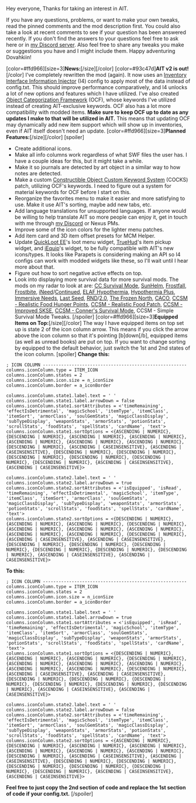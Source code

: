 Hey everyone,
Thanks for taking an interest in AIT.

If you have any questions, problems, or want to make your own tweaks, read the pinned comments and the mod description first. You could also take a look at recent comments to see if your question has been answered recently. If you don't find the answers to your questions feel free to ask here or in [my Discord server](https://discord.gg/zft8DmbfKv). Also feel free to share any tweaks you make or suggestions you have and I might include them. Happy adventuring Dovahkiin!

\[color=#ffd966\]\[size=3\]**News:**\[/size\]\[/color\]
\[color=#93c47d\]**AIT v2 is out!**\[/color\]
I've completely rewritten the mod (again). It now uses an [Inventory Interface Information Injector](https://www.nexusmods.com/skyrimspecialedition/mods/85702) (I4) config to apply most of the data instead of config.txt. This should improve performance comparatively, and I4﻿ unlocks a lot of new options and features which I have utilized.
I've also created [Object Categorization Framework](https://www.nexusmods.com/skyrimspecialedition/mods/81469) (OCF), whose keywords I've utilized instead of creating AIT-exclusive keywords. OCF also has a lot more compatibility with modded items. **Make sure to keep OCF up to date as any updates I make to that will be utilized in AIT.** This means that updating OCF may dynamically add new item support which will show up in inventories, even if AIT itself doesn't need an update.
\[color=#ffd966\]\[size=3\]**Planned Features:**\[/size\]\[/color\]
\[spoiler\]
- Create additional icons.
- Make all info columns work regardless of what SWF files the user has. I have a couple ideas for this, but it might take a while.
- Make it so journals are detected by art object in a similar way to how notes are detected.
- Make a custom [Constructible Object Custom Keyword System](https://www.nexusmods.com/skyrimspecialedition/mods/81409) (COCKS) patch, utilizing OCF's keywords. I need to figure out a system for material keywords for OCF before I start on this.
- Reorganize the favorites menu to make it easier and more satisfying to use. Make it use AIT's sorting, maybe add new tabs, etc.
- Add language translations for unsupported languages. If anyone would be willing to help translate AIT so more people can enjoy it, get in touch with me through [my Discord](https://discord.gg/zft8DmbfKv) or Nexus PMs.
- Improve some of the icon colors for the lighter menu patches.
- Add item card and 3D item offset presets for MCM Helper.
- Update [QuickLoot EE](https://www.nexusmods.com/skyrimspecialedition/mods/69980)'s loot menu widget, [TrueHud](https://www.nexusmods.com/skyrimspecialedition/mods/62775)'s item pickup widget, and [iEquip](https://www.nexusmods.com/skyrimspecialedition/mods/27008)'s widget, to be fully compatible with AIT's new icons/types. It looks like Parapets is considering making an API so I4 configs can work with modded widgets like these, so I'll wait until I hear more about that.
- Figure out how to sort negative active effects on top.
- Look into displaying more survival data for more survival mods. The mods on my radar to look at are: [CC Survival Mode](https://en.uesp.net/wiki/Skyrim:Survival_Mode), [SunHelm](https://www.nexusmods.com/skyrimspecialedition/mods/39414), [Frostfall](https://www.nexusmods.com/skyrimspecialedition/mods/671), [Frostbite](https://www.nexusmods.com/skyrimspecialedition/mods/27693), [iNeed](https://www.nexusmods.com/skyrimspecialedition/mods/645)/[Continued](https://www.nexusmods.com/skyrimspecialedition/mods/19390), [ELAF Hypothermia](https://www.nexusmods.com/skyrimspecialedition/mods/78307), [Hypothermia Plus](https://www.nexusmods.com/skyrimspecialedition/mods/12809), [Immersive Needs](https://www.nexusmods.com/skyrimspecialedition/mods/29317), [Last Seed](https://www.nexusmods.com/skyrimspecialedition/mods/56393), [RND](https://www.nexusmods.com/skyrimspecialedition/mods/3487)/[2.0](https://www.nexusmods.com/skyrimspecialedition/mods/23799), [The Frozen North](https://www.nexusmods.com/skyrimspecialedition/mods/33068), [CACO](https://www.nexusmods.com/skyrimspecialedition/mods/19924), [CCSM - Realistic Food Hunger Points](https://www.nexusmods.com/skyrimspecialedition/mods/58853), [CCSM - Realistic Food Patch](https://www.nexusmods.com/skyrimspecialedition/mods/33291), [CCSM - Improved SKSE](https://www.nexusmods.com/skyrimspecialedition/mods/78244), [CCSM - Conner's Survival Mode](https://www.nexusmods.com/skyrimspecialedition/mods/19152), CCSM - Simple Survival Mode Tweaks.
\[/spoiler\]
\[color=#ffd966\]\[size=3\]**Equipped Items on Top:**\[/size\]\[/color\]
The way I have equipped items on top set up is state 2 of the icon column arrow. This means if you click the arrow above the icon column so that it's pointing [b]down[/b], equipped items (as well as unread books) are put on top. If you want to change sorting by equipped to the default behavior, just switch the 1st and 2nd states of the icon column.
[spoiler]
**Change this:**
```
; ICON COLUMN -------------------------------------------------------
columns.iconColumn.type = ITEM_ICON
columns.iconColumn.states = 2
columns.iconColumn.icon.size = n_iconSize
columns.iconColumn.border = a_iconBorder

columns.iconColumn.state1.label.text = ' '
columns.iconColumn.state1.label.arrowDown = false
columns.iconColumn.state1.sortAttributes = <'timeRemaining', 'effectIsDetrimental', 'magicSchool', 'itemType', 'itemClass', 'itemSort', 'armorClass', 'soulGemStats', 'magicClassDisplay', 'subTypeDisplay', 'weaponStats', 'armorStats', 'potionStats', 'scrollStats', 'foodStats', 'spellStats', 'cardName', 'text'>
columns.iconColumn.state1.sortOptions = <{ASCENDING | NUMERIC}, {DESCENDING | NUMERIC}, {ASCENDING | NUMERIC}, {ASCENDING | NUMERIC}, {ASCENDING | NUMERIC}, {ASCENDING | NUMERIC}, {ASCENDING | NUMERIC}, {DESCENDING | NUMERIC}, {ASCENDING | CASEINSENSITIVE}, {ASCENDING | CASEINSENSITIVE}, {DESCENDING | NUMERIC}, {DESCENDING | NUMERIC}, {DESCENDING | NUMERIC}, {DESCENDING | NUMERIC}, {DESCENDING | NUMERIC}, {DESCENDING | NUMERIC}, {ASCENDING | CASEINSENSITIVE}, {ASCENDING | CASEINSENSITIVE}>

columns.iconColumn.state2.label.text = ' '
columns.iconColumn.state2.label.arrowDown = true
columns.iconColumn.state2.sortAttributes = <'isEquipped', 'isRead', 'timeRemaining', 'effectIsDetrimental', 'magicSchool', 'itemType', 'itemClass', 'itemSort', 'armorClass', 'soulGemStats', 'magicClassDisplay', 'subTypeDisplay', 'weaponStats', 'armorStats', 'potionStats', 'scrollStats', 'foodStats', 'spellStats', 'cardName', 'text'>
columns.iconColumn.state2.sortOptions = <{DESCENDING | NUMERIC}, {ASCENDING | NUMERIC}, {ASCENDING | NUMERIC}, {DESCENDING | NUMERIC}, {ASCENDING | NUMERIC}, {ASCENDING | NUMERIC}, {ASCENDING | NUMERIC}, {ASCENDING | NUMERIC}, {ASCENDING | NUMERIC}, {DESCENDING | NUMERIC}, {ASCENDING | CASEINSENSITIVE}, {ASCENDING | CASEINSENSITIVE}, {DESCENDING | NUMERIC}, {DESCENDING | NUMERIC}, {DESCENDING | NUMERIC}, {DESCENDING | NUMERIC}, {DESCENDING | NUMERIC}, {DESCENDING | NUMERIC}, {ASCENDING | CASEINSENSITIVE}, {ASCENDING | CASEINSENSITIVE}>
```

**To this:**
```
; ICON COLUMN -------------------------------------------------------
columns.iconColumn.type = ITEM_ICON
columns.iconColumn.states = 2
columns.iconColumn.icon.size = n_iconSize
columns.iconColumn.border = a_iconBorder

columns.iconColumn.state1.label.text = ' '
columns.iconColumn.state1.label.arrowDown = true
columns.iconColumn.state1.sortAttributes = <'isEquipped', 'isRead', 'timeRemaining', 'effectIsDetrimental', 'magicSchool', 'itemType', 'itemClass', 'itemSort', 'armorClass', 'soulGemStats', 'magicClassDisplay', 'subTypeDisplay', 'weaponStats', 'armorStats', 'potionStats', 'scrollStats', 'foodStats', 'spellStats', 'cardName', 'text'>
columns.iconColumn.state1.sortOptions = <{DESCENDING | NUMERIC}, {ASCENDING | NUMERIC}, {ASCENDING | NUMERIC}, {DESCENDING | NUMERIC}, {ASCENDING | NUMERIC}, {ASCENDING | NUMERIC}, {ASCENDING | NUMERIC}, {ASCENDING | NUMERIC}, {ASCENDING | NUMERIC}, {DESCENDING | NUMERIC}, {ASCENDING | CASEINSENSITIVE}, {ASCENDING | CASEINSENSITIVE}, {DESCENDING | NUMERIC}, {DESCENDING | NUMERIC}, {DESCENDING | NUMERIC}, {DESCENDING | NUMERIC}, {DESCENDING | NUMERIC}, {DESCENDING | NUMERIC}, {ASCENDING | CASEINSENSITIVE}, {ASCENDING | CASEINSENSITIVE}>

columns.iconColumn.state2.label.text = ' '
columns.iconColumn.state2.label.arrowDown = false
columns.iconColumn.state2.sortAttributes = <'timeRemaining', 'effectIsDetrimental', 'magicSchool', 'itemType', 'itemClass', 'itemSort', 'armorClass', 'soulGemStats', 'magicClassDisplay', 'subTypeDisplay', 'weaponStats', 'armorStats', 'potionStats', 'scrollStats', 'foodStats', 'spellStats', 'cardName', 'text'>
columns.iconColumn.state2.sortOptions = <{ASCENDING | NUMERIC}, {DESCENDING | NUMERIC}, {ASCENDING | NUMERIC}, {ASCENDING | NUMERIC}, {ASCENDING | NUMERIC}, {ASCENDING | NUMERIC}, {ASCENDING | NUMERIC}, {DESCENDING | NUMERIC}, {ASCENDING | CASEINSENSITIVE}, {ASCENDING | CASEINSENSITIVE}, {DESCENDING | NUMERIC}, {DESCENDING | NUMERIC}, {DESCENDING | NUMERIC}, {DESCENDING | NUMERIC}, {DESCENDING | NUMERIC}, {DESCENDING | NUMERIC}, {ASCENDING | CASEINSENSITIVE}, {ASCENDING | CASEINSENSITIVE}>
```
**Feel free to just copy the 2nd section of code and replace the 1st section of code if your config.txt.**
\[/spoiler\]
